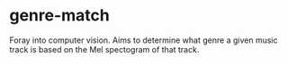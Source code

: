 # genre-match
Foray into computer vision. Aims to determine what genre a given music track is based on the Mel spectogram of that track.
